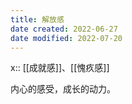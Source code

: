 ```yaml
---
title: 解放感
date created: 2022-06-27
date modified: 2022-07-20
---
```


x:: [[成就感]]、[[愧疚感]]

内心的感受，成长的动力。

